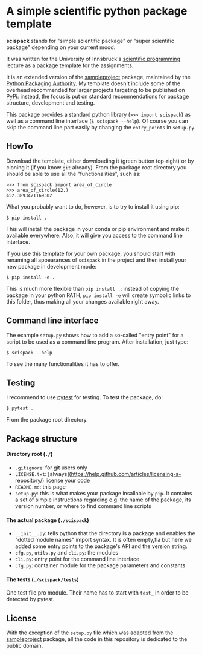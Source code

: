 # A simple scientific python package template

**scispack** stands for "simple scientific package" or "super scientific
package" depending on your current mood.

It was written for the University of Innsbruck's
[scientific programming](http://fabienmaussion.info/scientific_programming)
lecture as a package template for the assignments.

It is an extended version of the
[sampleproject](https://github.com/pypa/sampleproject) package, maintained by
the [Python Packaging Authority](https://packaging.python.org/). My
template doesn't include some of the overhead recommended for larger projects
targeting to be published on [PyPi](https://pypi.org/): instead, the focus is
put on standard recommendations for package structure, development and testing.

This package provides a standard python library (``>>> import scispack``) as
well as a command line interface (``$ scispack --help``). Of course you can
skip the command line part easily by changing the ``entry_points`` in
``setup.py``.

## HowTo

Download the template, either downloading it (green button top-right) or
by cloning it (if you know `git` already). From the package root directory
you should be able to use all the "functionalities", such as:

    >>> from scispack import area_of_circle
    >>> area_of_circle(12.)
    452.3893421169302

What you probably want to do, however, is to try to install it using pip:

    $ pip install .

This will install the package in your conda or pip environment and make it
available everywhere. Also, it will give you access to the command line
interface.

If you use this template for your own package, you should start with renaming
all appearances of ``scispack`` in the project and then install your new
package in development mode:

    $ pip install -e .

This is much more flexible than ``pip install .``: instead of copying the
package in your python PATH, ``pip install -e`` will create symbolic links
to this folder, thus making all your changes available right away.

## Command line interface

The example ``setup.py`` shows how to add a so-called "entry point" for
a script to be used as a command line program. After installation,
just type:

    $ scispack --help

To see the many functionalities it has to offer.

## Testing

I recommend to use [pytest](https://docs.pytest.org) for testing. To test
the package, do:

    $ pytest .

From the package root directory.

## Package structure

#### Directory root (``./``)

- ``.gitignore``: for git users only
- ``LICENSE.txt``: [always](https://help.github.com/articles/licensing-a-
  repository/) license your code
- ``README.md``: this page
- ``setup.py``: this is what makes your package insallable by ``pip``. It
  contains a set of simple instructions regarding e.g. the name of the package,
  its version number, or where to find command line scripts
  
#### The actual package (``./scispack``)

- ``__init__.py``: tells python that the directory is a package and enables
  the  "dotted module names"  import syntax. It is often empty,fla but here
  we added some entry points to the package's API and the version string.
- ``cfg.py``, ``utils.py`` and ``cli.py``: the modules
- ``cli.py``: entry point for the command line interface 
- ``cfg.py``: container module for the package parameters and constants

#### The tests (``./scispack/tests``)

One test file pro module. Their name has to start with ``test_`` in order
to be detected by pytest.

## License

With the exception of the ``setup.py`` file which was adapted from the
[sampleproject](https://github.com/pypa/sampleproject) package, all the
code in this repository is dedicated to the public domain.
